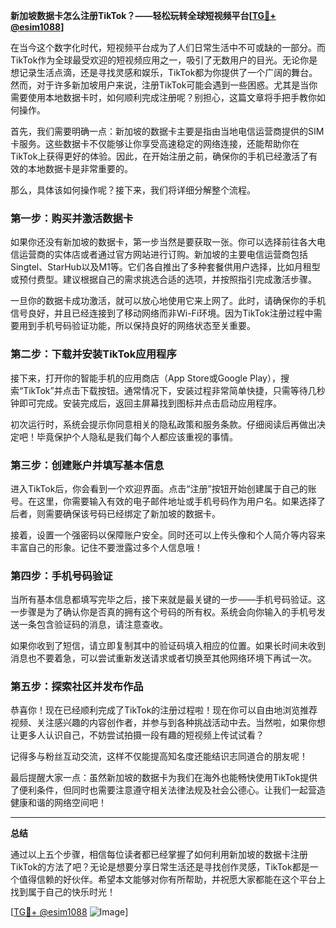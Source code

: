**新加坡数据卡怎么注册TikTok？——轻松玩转全球短视频平台[[TG💪+ @esim1088](https://t.me/s/esim1088)]**

在当今这个数字化时代，短视频平台成为了人们日常生活中不可或缺的一部分。而TikTok作为全球最受欢迎的短视频应用之一，吸引了无数用户的目光。无论你是想记录生活点滴，还是寻找灵感和娱乐，TikTok都为你提供了一个广阔的舞台。然而，对于许多新加坡用户来说，注册TikTok可能会遇到一些困惑。尤其是当你需要使用本地数据卡时，如何顺利完成注册呢？别担心，这篇文章将手把手教你如何操作。

首先，我们需要明确一点：新加坡的数据卡主要是指由当地电信运营商提供的SIM卡服务。这些数据卡不仅能够让你享受高速稳定的网络连接，还能帮助你在TikTok上获得更好的体验。因此，在开始注册之前，确保你的手机已经激活了有效的本地数据卡是非常重要的。

那么，具体该如何操作呢？接下来，我们将详细分解整个流程。

### 第一步：购买并激活数据卡

如果你还没有新加坡的数据卡，第一步当然是要获取一张。你可以选择前往各大电信运营商的实体店或者通过官方网站进行订购。新加坡的主要电信运营商包括Singtel、StarHub以及M1等。它们各自推出了多种套餐供用户选择，比如月租型或预付费型。建议根据自己的需求挑选合适的选项，并按照指引完成激活步骤。

一旦你的数据卡成功激活，就可以放心地使用它来上网了。此时，请确保你的手机信号良好，并且已经连接到了移动网络而非Wi-Fi环境。因为TikTok注册过程中需要用到手机号码验证功能，所以保持良好的网络状态至关重要。

### 第二步：下载并安装TikTok应用程序

接下来，打开你的智能手机的应用商店（App Store或Google Play），搜索“TikTok”并点击下载按钮。通常情况下，安装过程非常简单快捷，只需等待几秒钟即可完成。安装完成后，返回主屏幕找到图标并点击启动应用程序。

初次运行时，系统会提示你同意相关的隐私政策和服务条款。仔细阅读后再做出决定吧！毕竟保护个人隐私是我们每个人都应该重视的事情。

### 第三步：创建账户并填写基本信息

进入TikTok后，你会看到一个欢迎界面。点击“注册”按钮开始创建属于自己的账号。在这里，你需要输入有效的电子邮件地址或手机号码作为用户名。如果选择了后者，则需要确保该号码已经绑定了新加坡的数据卡。

接着，设置一个强密码以保障账户安全。同时还可以上传头像和个人简介等内容来丰富自己的形象。记住不要泄露过多个人信息哦！

### 第四步：手机号码验证

当所有基本信息都填写完毕之后，接下来就是最关键的一步——手机号码验证。这一步骤是为了确认你是否真的拥有这个号码的所有权。系统会向你输入的手机号发送一条包含验证码的消息，请注意查收。

如果你收到了短信，请立即复制其中的验证码填入相应的位置。如果长时间未收到消息也不要着急，可以尝试重新发送请求或者切换至其他网络环境下再试一次。

### 第五步：探索社区并发布作品

恭喜你！现在已经顺利完成了TikTok的注册过程啦！现在你可以自由地浏览推荐视频、关注感兴趣的内容创作者，并参与到各种挑战活动中去。当然啦，如果你想让更多人认识自己，不妨尝试拍摄一段有趣的短视频上传试试看？

记得多与粉丝互动交流，这样不仅能提高知名度还能结识志同道合的朋友呢！

最后提醒大家一点：虽然新加坡的数据卡为我们在海外也能畅快使用TikTok提供了便利条件，但同时也需要注意遵守相关法律法规及社会公德心。让我们一起营造健康和谐的网络空间吧！

---

**总结**

通过以上五个步骤，相信每位读者都已经掌握了如何利用新加坡的数据卡注册TikTok的方法了吧？无论是想要分享日常生活还是寻找创作灵感，TikTok都是一个值得信赖的好伙伴。希望本文能够对你有所帮助，并祝愿大家都能在这个平台上找到属于自己的快乐时光！

[[TG💪+ @esim1088](https://t.me/s/esim1088) ![Image](https://i.postimg.cc/4NQfJmqS/Snipaste-2025-05-13-00-14-12.png)]